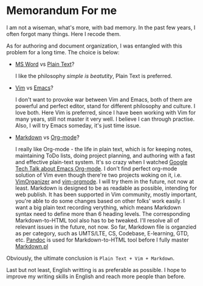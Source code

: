 
Memorandum For me
=================

I am not a wiseman, what's more, with bad memory. In the past few years, I
often forgot  many things. Here I recode them.

As for authoring and document organization, I was entangled with this problem
for a long time. The choice is below:

*   [MS Word][] vs [Plain Text][]?

    I like the philosophy *simple is beatutity*, Plain Text is preferred.

*   [Vim][] vs [Emacs][]?

    I don't want to provoke war between Vim and Emacs, both of them are powerful
    and perfect editor, stand for different philosophy and culture. I love both.
    Here Vim is preferred, since I have been working with Vim for many years,
    still not master it very well. I believe I can through practise. Also, I
    will try Emacs someday, it's just time issue.

*   [Markdown][] vs [Org-mode][]?

    I really like Org-mode - the life in plain text, which is for keeping notes,
    maintaining ToDo lists, doing project planning, and authoring with a fast
    and effective plain-text system. It's so crazy when I watched [Google Tech
    Talk about Emacs Org-mode][google org-mode]. I don't find perfect org-mode
    solution of Vim even though there're two projects woking on it, i.e.
    [VimOrganizer][] and [vim-orgmode][]. I will try them in the future, not
    now at least. Markdown is designed to be as readable as possible, intending
    for web publish. It has been supported in Vim community, mostly important,
    you're able to do some changes based on other folks' work easily. I want a
    big plain text recording verything, which means Markdown syntax need to
    define more than 6 heading levels. The corresponding Markdown-to-HTML tool
    also has to be tweaked. I'll resolve all of relevant issues in the future,
    not now. So far, Markdown file is organzied as per category, such as
    UMTS/LTE, CS, Codebase, E-learning, GTD, etc. [Pandoc][] is used for
    Markdown-to-HTML tool before I fully master [Markdown.pl][Markdown tool] 

Obviously, the ultimate conclusion is `Plain Text + Vim + Markdown`.

[MS Word]: http://office.microsoft.com/en-us/word/
[plain text]: http://en.wikipedia.org/wiki/Plain_text
[Vim]: http://www.vim.org/
[Emacs]: http://www.gnu.org/software/emacs/
[Markdown]: http://daringfireball.net/projects/markdown/
[Org-mode]: http://orgmode.org/
[google org-mode]: http://youtube.com/watch?v=oJTwQvgfgMM
[VimOrganizer]: https://github.com/hsitz/VimOrganizer
[vim-orgmode]: https://github.com/jceb/vim-orgmode
[Pandoc]: http://johnmacfarlane.net/pandoc/
[Markdown tool]: http://daringfireball.net/projects/downloads/Markdown_1.0.1.zip

Last but not least, English writting is as preferable as possible. I hope to
improve my writing skills in English and reach more people than before.




